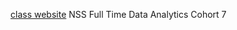 [class website](https://nss-full-time-data-analytics-7.github.io)
NSS Full Time Data Analytics Cohort 7
